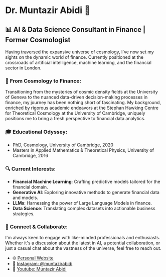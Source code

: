 # Dr. Muntazir Abidi :wave:

## 📊 **AI & Data Science Consultant in Finance | Former Cosmologist**

Having traversed the expansive universe of cosmology, I've now set my sights on the dynamic world of finance. Currently positioned at the crossroads of artificial intelligence, machine learning, and the financial sector in London.

### 🌌 **From Cosmology to Finance**:
Transitioning from the mysteries of cosmic density fields at the University of Geneva to the nuanced data-driven decision-making processes in finance, my journey has been nothing short of fascinating. My background, enriched by rigorous academic endeavors at the Stephan Hawking Centre for Theoretical Cosmology at the University of Cambridge, uniquely positions me to bring a fresh perspective to financial data analytics.

### 🎓 **Educational Odyssey**:
- PhD, Cosmology, University of Cambridge, 2020
- Masters in Applied Mathematics & Theoretical Physics, University of Cambridge, 2016

### 🔍 **Current Interests**:
- **Financial Machine Learning**: Crafting predictive models tailored for the financial domain.
- **Generative AI**: Exploring innovative methods to generate financial data and models.
- **LLMs**: Harnessing the power of Large Language Models in finance.
- **Data Science**: Translating complex datasets into actionable business strategies.

### 🔗 **Connect & Collaborate**:
I'm always keen to engage with like-minded professionals and enthusiasts. Whether it's a discussion about the latest in AI, a potential collaboration, or just a casual chat about the vastness of the universe, feel free to reach out.

- 🌐 [Personal Website](https://muntazirabidi.com/)
- 📸 [Instagram: @muntazirabidi](https://www.instagram.com/muntazirabidi/)
- 🎥 [Youtube: Muntazir Abidi](https://www.youtube.com/user/MuntazirAbidi)
